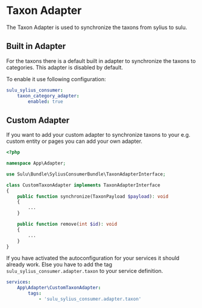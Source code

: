 # Taxon Adapter

The Taxon Adapter is used to synchronize the taxons from sylius to sulu.

## Built in Adapter

For the taxons there is a default built in adapter to synchronize the taxons to categories. This adapter is disabled by
default.

To enable it use following configuration:

```yaml
sulu_sylius_consumer:
    taxon_category_adapter:
        enabled: true
```

## Custom Adapter

If you want to add your custom adapter to synchronize taxons to your e.g. custom entity or pages you can add your own 
adapter.

```php
<?php

namespace App\Adapter;

use Sulu\Bundle\SyliusConsumerBundle\TaxonAdapterInterface;

class CustomTaxonAdapter implements TaxonAdapterInterface
{
    public function synchronize(TaxonPayload $payload): void
    {
        ...
    }

    public function remove(int $id): void
    {
        ...
    }
}
```

If you have activated the autoconfiguration for your services it should already work. Else you have to add the tag 
`sulu_sylius_consumer.adapter.taxon` to your service definition.

```yaml
services:
    App\Adapter\CustomTaxonAdapter:
        tags:
            - 'sulu_sylius_consumer.adapter.taxon'
```
